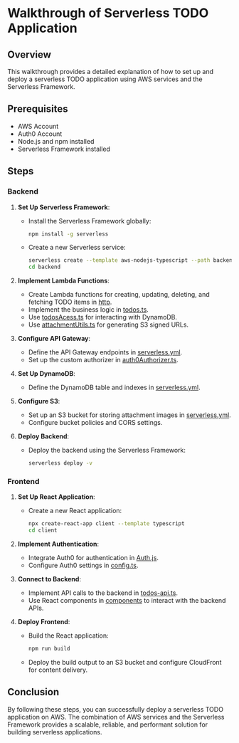 # Walkthrough of Serverless TODO Application

## Overview

This walkthrough provides a detailed explanation of how to set up and deploy a serverless TODO application using AWS services and the Serverless Framework.

## Prerequisites

- AWS Account
- Auth0 Account
- Node.js and npm installed
- Serverless Framework installed

## Steps

### Backend

1. **Set Up Serverless Framework**:

   - Install the Serverless Framework globally:
     ```sh
     npm install -g serverless
     ```
   - Create a new Serverless service:
     ```sh
     serverless create --template aws-nodejs-typescript --path backend
     cd backend
     ```

2. **Implement Lambda Functions**:

   - Create Lambda functions for creating, updating, deleting, and fetching TODO items in [http](backend/src/lambda/http/).
   - Implement the business logic in [todos.ts](backend/src/helpers/todos.ts).
   - Use [todosAcess.ts](backend/src/helpers/todosAcess.ts) for interacting with DynamoDB.
   - Use [attachmentUtils.ts](backend/src/helpers/attachmentUtils.ts) for generating S3 signed URLs.

3. **Configure API Gateway**:

   - Define the API Gateway endpoints in [serverless.yml](backend/serverless.yml).
   - Set up the custom authorizer in [auth0Authorizer.ts](backend/src/lambda/auth/auth0Authorizer.ts).

4. **Set Up DynamoDB**:

   - Define the DynamoDB table and indexes in [serverless.yml](backend/serverless.yml).

5. **Configure S3**:

   - Set up an S3 bucket for storing attachment images in [serverless.yml](backend/serverless.yml).
   - Configure bucket policies and CORS settings.

6. **Deploy Backend**:
   - Deploy the backend using the Serverless Framework:
     ```sh
     serverless deploy -v
     ```

### Frontend

1. **Set Up React Application**:

   - Create a new React application:
     ```sh
     npx create-react-app client --template typescript
     cd client
     ```

2. **Implement Authentication**:

   - Integrate Auth0 for authentication in [Auth.js](client/src/auth/Auth.js).
   - Configure Auth0 settings in [config.ts](client/src/config.ts).

3. **Connect to Backend**:

   - Implement API calls to the backend in [todos-api.ts](client/src/api/todos-api.ts).
   - Use React components in [components](client/src/components) to interact with the backend APIs.

4. **Deploy Frontend**:
   - Build the React application:
     ```sh
     npm run build
     ```
   - Deploy the build output to an S3 bucket and configure CloudFront for content delivery.

## Conclusion

By following these steps, you can successfully deploy a serverless TODO application on AWS. The combination of AWS services and the Serverless Framework provides a scalable, reliable, and performant solution for building serverless applications.
